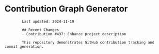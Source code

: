 # Contribution Graph Generator
            
            Last updated: 2024-11-19
            
            ## Recent Changes
            - Contribution #437: Enhance project description
            
            This repository demonstrates GitHub contribution tracking and commit generation.
        